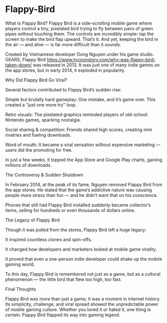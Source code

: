 # Flappy-Bird
What Is Flappy Bird?
Flappy Bird is a side-scrolling mobile game where players control a tiny, pixelated bird trying to fly between pairs of green pipes without touching them. The controls are incredibly simple: tap the screen to make the bird flap upward. That’s it. And yet, keeping the bird in the air — and alive — is far more difficult than it sounds.

Created by Vietnamese developer Dong Nguyen under his game studio. GEARS, Flappy Bird https://www.tycoonstory.com/why-was-flappy-bird-taken-down/ was released in 2013. It was just one of many indie games on the app stores, but in early 2014, it exploded in popularity.

Why Did Flappy Bird Go Viral?

Several factors contributed to Flappy Bird’s sudden rise:

Simple but brutally hard gameplay: One mistake, and it’s game over. This created a "just one more try" loop.

Retro visuals: The pixelated graphics reminded players of old-school Nintendo games, sparking nostalgia.

Social sharing & competition: Friends shared high scores, creating mini rivalries and fueling downloads.

Word of mouth: It became a viral sensation without expensive marketing — users did the promoting for free.

In just a few weeks, it topped the App Store and Google Play charts, gaining millions of downloads.

The Controversy & Sudden Shutdown

In February 2014, at the peak of its fame, Nguyen removed Flappy Bird from the app stores. He stated that the game’s addictive nature was causing people more stress than fun — and he didn’t want that on his conscience.

Phones that still had Flappy Bird installed suddenly became collector’s items, selling for hundreds or even thousands of dollars online.

The Legacy of Flappy Bird

Though it was pulled from the stores, Flappy Bird left a huge legacy:

It inspired countless clones and spin-offs.

It changed how developers and marketers looked at mobile game virality.

It proved that even a one-person indie developer could shake up the mobile gaming world.

To this day, Flappy Bird is remembered not just as a game, but as a cultural phenomenon — the little bird that flew too high, too fast.

Final Thoughts

Flappy Bird was more than just a game; it was a moment in internet history. Its simplicity, challenge, and viral spread showed the unpredictable power of mobile gaming culture. Whether you loved it or hated it, one thing is certain: Flappy Bird flapped its way into gaming legend.


 
